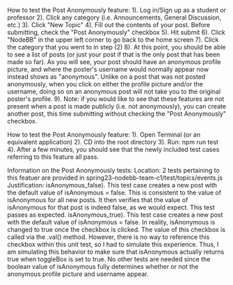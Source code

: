 How to test the Post Anonymously feature:
    1). Log in/Sign up as a student or professor
    2). Click any category (i.e. Announcements, General Discussion, etc.)
    3). Click "New Topic"
    4). Fill out the contents of your post. Before submitting, check the 
        "Post Anonymously" checkbox
    5). Hit submit
    6). Click "NodeBB" in the upper left corner to go back to the home screen
    7). Click the category that you went to in step (2)
    8). At this point, you should be able to see a list of posts (or just your
        post if that is the only post that has been made so far). As you will 
        see, your post should have an anonymous profile picture, and where the
        poster's username would normally appear now instead shows as 
        "anonymous". Unlike on a post that was not posted anonymously, when you
        click on either the profile picture and/or the username, doing so on an
        anonymous post will not take you to the original poster's profile.
    9). Note: if you would like to see that these features are not present when
        a post is made publicly (i.e. not anonymously), you can create another 
        post, this time submitting without checking the "Post Anonymously" 
        checkbox.

How to test the Post Anonymously feature:
    1). Open Terminal (or an equivalent application)
    2). CD into the root directory
    3). Run: npm run test
    4). After a few minutes, you should see that the newly included test cases
        referring to this feature all pass.

Information on the Post Anonymously tests:
    Location: 2 tests pertaining to this featuer are provided in 
              spring23-nodebb-team-c1/test/topics/events.js
    Justification: 
        isAnonymous_false). This test case creates a new post with the default 
                            value of isAnonymous = false. This is consistent
                            to the value of isAnonymous for all new posts. It 
                            then verifies that the value of isAnonymous for that 
                            post is indeed false, as we would expect. This test 
                            passes as expected.
        isAnonymous_true). This test case creates a new post with the default 
                           value of isAnonymous = false. In reality, isAnonymous 
                           is changed to true once the checkbox is clicked. The 
                           value of this checkbox is called via the .val()
                           method. However, there is no way to reference this 
                           checkbox within this unit test, so I had to 
                           simulate this experience. Thus, I am simulating this 
                           behavior to make sure that isAnonymous actually 
                           returns true when toggleBox is set to true.
        No other tests are needed since the boolean value of isAnonymous
        fully determines whether or not the anonymous profile picture and 
        username appear.